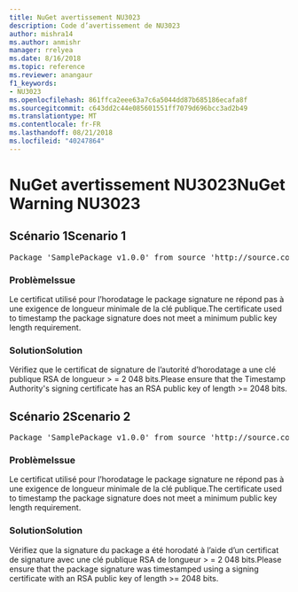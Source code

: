 ```yaml
---
title: NuGet avertissement NU3023
description: Code d’avertissement de NU3023
author: mishra14
ms.author: anmishr
manager: rrelyea
ms.date: 8/16/2018
ms.topic: reference
ms.reviewer: anangaur
f1_keywords:
- NU3023
ms.openlocfilehash: 861ffca2eee63a7c6a5044dd87b685186ecafa8f
ms.sourcegitcommit: c643dd2c44e085601551ff7079d696bcc3ad2b49
ms.translationtype: MT
ms.contentlocale: fr-FR
ms.lasthandoff: 08/21/2018
ms.locfileid: "40247864"
---
```

# <a name="nuget-warning-nu3023"></a><span data-ttu-id="adccf-103">NuGet avertissement NU3023</span><span class="sxs-lookup"><span data-stu-id="adccf-103">NuGet Warning NU3023</span></span>

## <a name="scenario-1"></a><span data-ttu-id="adccf-104">Scénario 1</span><span class="sxs-lookup"><span data-stu-id="adccf-104">Scenario 1</span></span>

<pre>Package 'SamplePackage v1.0.0' from source 'http://source.com/index.json': The timestamp certificate does not meet a minimum public key length requirement.</pre>

### <a name="issue"></a><span data-ttu-id="adccf-105">Problème</span><span class="sxs-lookup"><span data-stu-id="adccf-105">Issue</span></span>

<span data-ttu-id="adccf-106">Le certificat utilisé pour l’horodatage le package signature ne répond pas à une exigence de longueur minimale de la clé publique.</span><span class="sxs-lookup"><span data-stu-id="adccf-106">The certificate used to timestamp the package signature does not meet a minimum public key length requirement.</span></span>


### <a name="solution"></a><span data-ttu-id="adccf-107">Solution</span><span class="sxs-lookup"><span data-stu-id="adccf-107">Solution</span></span>

<span data-ttu-id="adccf-108">Vérifiez que le certificat de signature de l’autorité d’horodatage a une clé publique RSA de longueur > = 2 048 bits.</span><span class="sxs-lookup"><span data-stu-id="adccf-108">Please ensure that the  Timestamp Authority's signing certificate has an RSA public key of length >= 2048 bits.</span></span>



## <a name="scenario-2"></a><span data-ttu-id="adccf-109">Scénario 2</span><span class="sxs-lookup"><span data-stu-id="adccf-109">Scenario 2</span></span>

<pre>Package 'SamplePackage v1.0.0' from source 'http://source.com/index.json': The primary signature's timestamp certificate does not meet a minimum public key length requirement.</pre>

### <a name="issue"></a><span data-ttu-id="adccf-110">Problème</span><span class="sxs-lookup"><span data-stu-id="adccf-110">Issue</span></span>

<span data-ttu-id="adccf-111">Le certificat utilisé pour l’horodatage le package signature ne répond pas à une exigence de longueur minimale de la clé publique.</span><span class="sxs-lookup"><span data-stu-id="adccf-111">The certificate used to timestamp the package signature does not meet a minimum public key length requirement.</span></span>


### <a name="solution"></a><span data-ttu-id="adccf-112">Solution</span><span class="sxs-lookup"><span data-stu-id="adccf-112">Solution</span></span>

<span data-ttu-id="adccf-113">Vérifiez que la signature du package a été horodaté à l’aide d’un certificat de signature avec une clé publique RSA de longueur > = 2 048 bits.</span><span class="sxs-lookup"><span data-stu-id="adccf-113">Please ensure that the package signature was timestamped using a signing certificate with an RSA public key of length >= 2048 bits.</span></span>


